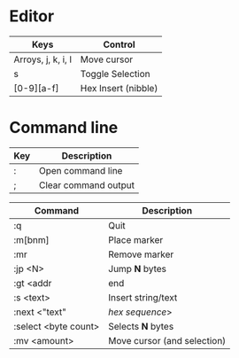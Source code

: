 # Editor

| Keys               | Control             |
|--------------------|---------------------|
| Arroys, j, k, i, l | Move cursor         |
| s                  | Toggle Selection    |
| [0-9][a-f]         | Hex Insert (nibble) |

# Command line 

| Key | Description          |
|-----|----------------------|
|  :  | Open command line    |
|  ;  | Clear command output |

| Command                             | Description                 |
|-------------------------------------|-----------------------------|
| :q                                  | Quit                        | 
| :m[bnm]                             | Place marker                |
| :mr                                 | Remove marker               |
| :jp &lt;N&gt;                       | Jump **N** bytes            |
| :gt &lt;addr|end|eof&gt;            | Go to address               |
| :s &lt;text&gt;                     | Insert string/text          |
| :next &lt;"text"|*hex sequence*&gt; | Jump to the next match      |
| :select &lt;byte count&gt;          | Selects **N** bytes         |
| :mv &lt;amount&gt;                  | Move cursor (and selection) |
